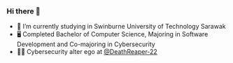 ### Hi there 👋

- 🌱 I’m currently studying in Swinburne University of Technology Sarawak
- 🖥️ Completed Bachelor of Computer Science, Majoring in Software Development and Co-majoring in Cybersecurity
- 🐱‍💻 Cybersecurity alter ego at [@DeathReaper-22](https://github.com/DeathReaper-22)

